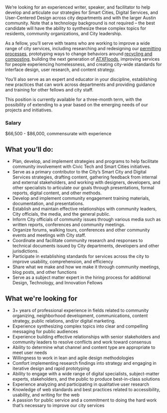 We’re looking for an experienced writer, speaker, and facilitator to help develop and articulate our strategies for Smart Cities, Digital Services, and User-Centered Design across city departments and with the larger Austin community. Note that a technology background is not required – the best candidate will have the ability to synthesize these complex topics for residents, community organizations, and City leadership.

As a fellow, you’ll serve with teams who are working to improve a wide range of city services, including researching and redesigning our [permitting processes](http://www.austintexas.gov/department/development-services), prototyping ways to change behaviors around [recycling and composting](http://www.austintexas.gov/department/austin-resource-recovery), building the next generation of [ATXFloods](https://www.atxfloods.com/), improving services for people experiencing homelessness, and creating city-wide standards for interface design, user research, and content strategy.

You’ll also serve as an expert and educator in your discipline, establishing new practices that can work across departments and providing guidance and training for other fellows and city staff.

This position is currently available for a three-month term, with the possibility of extending to a year based on the emerging needs of our projects and initiatives.

### Salary
$66,500 - $86,000, commensurate with experience

##  What you’ll do:
-   Plan, develop, and implement strategies and programs to help facilitate community involvement with Civic Tech and Smart Cities initiatives.    
-   Serve as a primary contributor to the City’s Smart City and Digital Services strategies, drafting content, gathering feedback from internal and external stakeholders, and working with designers, developers, and other specialists to articulate our goals through presentations, formal reports, digital content, and other methods.    
-   Develop and implement community engagement training materials, documentation, and presentations.    
-   Establish and maintain effective relationships with community leaders, City officials, the media, and the general public.   
-   Inform City officials of community issues through various media such as written reports, conferences and community meetings.    
-   Organize forums, walking tours, conferences and other community events and meetings with City staff.    
-   Coordinate and facilitate community research and responses to technical documents issued by City departments, developers and other jurisdictions.    
-   Participate in establishing standards for services across the city to improve usability, comprehension, and efficiency   
-   Share what we make and how we make it through community meetings, blog posts, and other functions    
-   Serve as a subject matter expert in the hiring process for additional Design, Technology, and Innovation Fellows    

## What we're looking for
-   3+ years of professional experience in fields related to community organizing, neighborhood development, communications, content strategy, public relations, and/or digital marketing.    
-   Experience synthesizing complex topics into clear and compelling messaging for public audiences    
-   Experience building effective relationships with senior stakeholders and community leaders to resolve conflicts and work toward consensus    
-   Ability to determine what channel and content type are appropriate to meet user needs    
-   Willingness to work in lean and agile design methodologies    
-   Comfort implementing research findings into strategy and engaging in iterative design and rapid prototyping    
-   Ability to engage with a wide range of digital specialists, subject-matter experts, stakeholders, and the public to produce best-in-class solutions
-   Experience analyzing and participating in qualitative user research    
-   Knowledge of web standards and best practices related to accessibility, usability, and writing for the web    
-   A passion for public service and a commitment to doing the hard work that’s necessary to improve our city services


